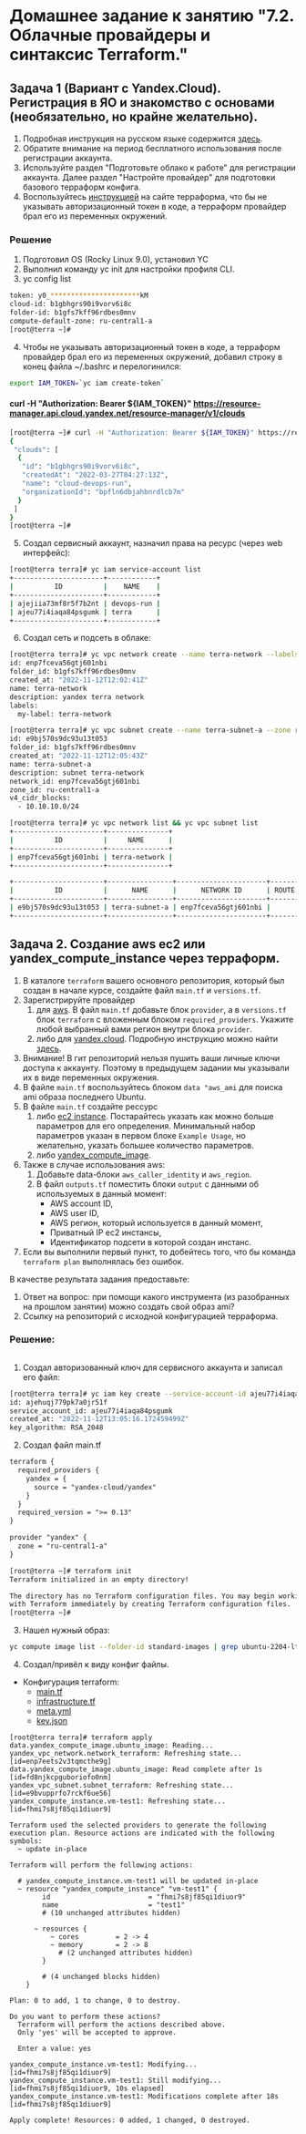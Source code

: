 # Домашнее задание к занятию "7.2. Облачные провайдеры и синтаксис Terraform."

## Задача 1 (Вариант с Yandex.Cloud). Регистрация в ЯО и знакомство с основами (необязательно, но крайне желательно).

1. Подробная инструкция на русском языке содержится [здесь](https://cloud.yandex.ru/docs/solutions/infrastructure-management/terraform-quickstart).
2. Обратите внимание на период бесплатного использования после регистрации аккаунта. 
3. Используйте раздел "Подготовьте облако к работе" для регистрации аккаунта. Далее раздел "Настройте провайдер" для подготовки
базового терраформ конфига.
4. Воспользуйтесь [инструкцией](https://registry.terraform.io/providers/yandex-cloud/yandex/latest/docs) на сайте терраформа, что бы 
не указывать авторизационный токен в коде, а терраформ провайдер брал его из переменных окружений.

### Решение
1. Подготовил OS (Rocky Linux 9.0), установил YC    
2. Выполнил команду yc init для настройки профиля CLI.
3. yc config list

```bash
token: y0_**********************kM
cloud-id: b1gbhgrs90i9vorv6i8c
folder-id: b1gfs7kff96rdbes0mnv
compute-default-zone: ru-central1-a
[root@terra ~]#

```

4. Чтобы не указывать авторизационный токен в коде, а терраформ провайдер брал его из переменных окружений, добавил строку в конец файла ~/.bashrc и перелогинился:   
```bash
export IAM_TOKEN=`yc iam create-token`
```
#### curl -H "Authorization: Bearer ${IAM_TOKEN}" https://resource-manager.api.cloud.yandex.net/resource-manager/v1/clouds
```bash
[root@terra ~]# curl -H "Authorization: Bearer ${IAM_TOKEN}" https://resource-manager.api.cloud.yandex.net/resource-manager/v1/clouds
{
 "clouds": [
  {
   "id": "b1gbhgrs90i9vorv6i8c",
   "createdAt": "2022-03-27T04:27:13Z",
   "name": "cloud-devops-run",
   "organizationId": "bpfln6dbjahbnrdlcb7m"
  }
 ]
}
[root@terra ~]#
```
5. Создал сервисный аккаунт, назначил права на ресурс (через web интерфейс):         

```bash
[root@terra terra]# yc iam service-account list
+----------------------+------------+
|          ID          |    NAME    |
+----------------------+------------+
| ajejiia73mf8r5f7b2nt | devops-run |
| ajeu77i4iaqa84psgumk | terra      |
+----------------------+------------+
```

6. Создал сеть и подсеть в облаке:      
```bash
[root@terra terra]# yc vpc network create --name terra-network --labels my-label=terra-network --description "yandex terra network"
id: enp7fceva56gtj601nbi
folder_id: b1gfs7kff96rdbes0mnv
created_at: "2022-11-12T12:02:41Z"
name: terra-network
description: yandex terra network
labels:
  my-label: terra-network

[root@terra terra]# yc vpc subnet create --name terra-subnet-a --zone ru-central1-a --range 10.10.10.0/24 --network-name terra-network --description "subnet terra-network"
id: e9bj570s9dc93u13t053
folder_id: b1gfs7kff96rdbes0mnv
created_at: "2022-11-12T12:05:43Z"
name: terra-subnet-a
description: subnet terra-network
network_id: enp7fceva56gtj601nbi
zone_id: ru-central1-a
v4_cidr_blocks:
  - 10.10.10.0/24

[root@terra terra]# yc vpc network list && yc vpc subnet list
+----------------------+---------------+
|          ID          |     NAME      |
+----------------------+---------------+
| enp7fceva56gtj601nbi | terra-network |
+----------------------+---------------+

+----------------------+----------------+----------------------+----------------+---------------+-----------------+
|          ID          |      NAME      |      NETWORK ID      | ROUTE TABLE ID |     ZONE      |      RANGE      |
+----------------------+----------------+----------------------+----------------+---------------+-----------------+
| e9bj570s9dc93u13t053 | terra-subnet-a | enp7fceva56gtj601nbi |                | ru-central1-a | [10.10.10.0/24] |
+----------------------+----------------+----------------------+----------------+---------------+-----------------+


```


## Задача 2. Создание aws ec2 или yandex_compute_instance через терраформ. 

1. В каталоге `terraform` вашего основного репозитория, который был создан в начале курсе, создайте файл `main.tf` и `versions.tf`.
2. Зарегистрируйте провайдер 
   1. для [aws](https://registry.terraform.io/providers/hashicorp/aws/latest/docs). В файл `main.tf` добавьте
   блок `provider`, а в `versions.tf` блок `terraform` с вложенным блоком `required_providers`. Укажите любой выбранный вами регион 
   внутри блока `provider`.
   2. либо для [yandex.cloud](https://registry.terraform.io/providers/yandex-cloud/yandex/latest/docs). Подробную инструкцию можно найти 
   [здесь](https://cloud.yandex.ru/docs/solutions/infrastructure-management/terraform-quickstart).
3. Внимание! В гит репозиторий нельзя пушить ваши личные ключи доступа к аккаунту. Поэтому в предыдущем задании мы указывали
их в виде переменных окружения. 
4. В файле `main.tf` воспользуйтесь блоком `data "aws_ami` для поиска ami образа последнего Ubuntu.  
5. В файле `main.tf` создайте рессурс 
   1. либо [ec2 instance](https://registry.terraform.io/providers/hashicorp/aws/latest/docs/resources/instance).
   Постарайтесь указать как можно больше параметров для его определения. Минимальный набор параметров указан в первом блоке 
   `Example Usage`, но желательно, указать большее количество параметров.
   2. либо [yandex_compute_image](https://registry.terraform.io/providers/yandex-cloud/yandex/latest/docs/resources/compute_image).
6. Также в случае использования aws:
   1. Добавьте data-блоки `aws_caller_identity` и `aws_region`.
   2. В файл `outputs.tf` поместить блоки `output` с данными об используемых в данный момент: 
       * AWS account ID,
       * AWS user ID,
       * AWS регион, который используется в данный момент, 
       * Приватный IP ec2 инстансы,
       * Идентификатор подсети в которой создан инстанс.  
7. Если вы выполнили первый пункт, то добейтесь того, что бы команда `terraform plan` выполнялась без ошибок. 


В качестве результата задания предоставьте:
1. Ответ на вопрос: при помощи какого инструмента (из разобранных на прошлом занятии) можно создать свой образ ami?
1. Ссылку на репозиторий с исходной конфигурацией терраформа.  

### Решение:
```bash

```

1. Создал авторизованный ключ для сервисного аккаунта и записал его файл:

```bash
[root@terra terra]# yc iam key create --service-account-id ajeu77i4iaqa84psgumk --folder-name devops-run --output key.json
id: ajehuqj779pk7a0jr51f
service_account_id: ajeu77i4iaqa84psgumk
created_at: "2022-11-12T13:05:16.172459499Z"
key_algorithm: RSA_2048

```
2. Создал файл main.tf
```xml
terraform {
  required_providers {
    yandex = {
      source = "yandex-cloud/yandex"
    }
  }
  required_version = ">= 0.13"
}

provider "yandex" {
  zone = "ru-central1-a"
}
```
```bash
[root@terra ~]# terraform init
Terraform initialized in an empty directory!

The directory has no Terraform configuration files. You may begin working
with Terraform immediately by creating Terraform configuration files.
[root@terra ~]# 
```
3. Нашел нужный образ:
```bash
yc compute image list --folder-id standard-images | grep ubuntu-2204-lts
```
4. Создал/привёл к виду конфиг файлы.   

- Конфигурация terraform:
  - [main.tf](src/terra/main.tf)
  - [infrastructure.tf](src/terra/infrastructure.tf)
  - [meta.yml](src/terra/meta.yml)
  - [key.json](src/terra/key.json)

```
[root@terra terra]# terraform apply
data.yandex_compute_image.ubuntu_image: Reading...
yandex_vpc_network.network_terraform: Refreshing state... [id=enp7eets2v3tqmcthe9g]
data.yandex_compute_image.ubuntu_image: Read complete after 1s [id=fd8njkcpguboriofo0nm]
yandex_vpc_subnet.subnet_terraform: Refreshing state... [id=e9bvupprfo7rckf6ue56]
yandex_compute_instance.vm-test1: Refreshing state... [id=fhmi7s8jf85qi1diuor9]

Terraform used the selected providers to generate the following execution plan. Resource actions are indicated with the following symbols:
  ~ update in-place

Terraform will perform the following actions:

  # yandex_compute_instance.vm-test1 will be updated in-place
  ~ resource "yandex_compute_instance" "vm-test1" {
        id                        = "fhmi7s8jf85qi1diuor9"
        name                      = "test1"
        # (10 unchanged attributes hidden)

      ~ resources {
          ~ cores         = 2 -> 4
          ~ memory        = 2 -> 8
            # (2 unchanged attributes hidden)
        }

        # (4 unchanged blocks hidden)
    }

Plan: 0 to add, 1 to change, 0 to destroy.

Do you want to perform these actions?
  Terraform will perform the actions described above.
  Only 'yes' will be accepted to approve.

  Enter a value: yes

yandex_compute_instance.vm-test1: Modifying... [id=fhmi7s8jf85qi1diuor9]
yandex_compute_instance.vm-test1: Still modifying... [id=fhmi7s8jf85qi1diuor9, 10s elapsed]
yandex_compute_instance.vm-test1: Modifications complete after 18s [id=fhmi7s8jf85qi1diuor9]

Apply complete! Resources: 0 added, 1 changed, 0 destroyed.

``` 

